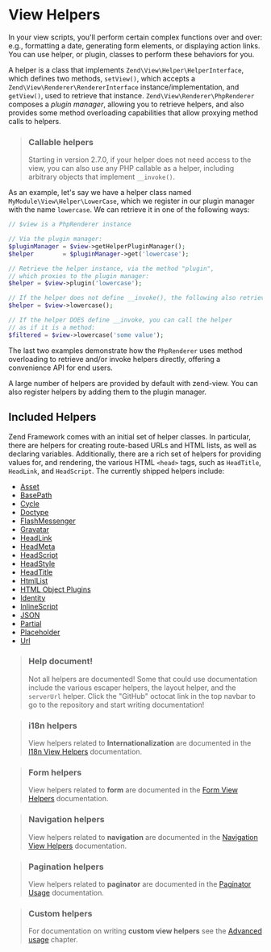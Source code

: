 # View Helpers

In your view scripts, you'll perform certain complex functions over and over:
e.g., formatting a date, generating form elements, or displaying action links.
You can use helper, or plugin, classes to perform these behaviors for you.

A helper is a class that implements `Zend\View\Helper\HelperInterface`, which
defines two methods, `setView()`, which accepts a
`Zend\View\Renderer\RendererInterface` instance/implementation, and `getView()`,
used to retrieve that instance.  `Zend\View\Renderer\PhpRenderer` composes a
*plugin manager*, allowing you to retrieve helpers, and also provides some
method overloading capabilities that allow proxying method calls to helpers.

> ### Callable helpers
>
> Starting in version 2.7.0, if your helper does not need access to the view,
> you can also use any PHP callable as a helper, including arbitrary objects
> that implement `__invoke()`.

As an example, let's say we have a helper class named
`MyModule\View\Helper\LowerCase`, which we register in our plugin manager with
the name `lowercase`. We can retrieve it in one of the following ways:

```php
// $view is a PhpRenderer instance

// Via the plugin manager:
$pluginManager = $view->getHelperPluginManager();
$helper        = $pluginManager->get('lowercase');

// Retrieve the helper instance, via the method "plugin",
// which proxies to the plugin manager:
$helper = $view->plugin('lowercase');

// If the helper does not define __invoke(), the following also retrieves it:
$helper = $view->lowercase();

// If the helper DOES define __invoke, you can call the helper
// as if it is a method:
$filtered = $view->lowercase('some value');
```

The last two examples demonstrate how the `PhpRenderer` uses method overloading
to retrieve and/or invoke helpers directly, offering a convenience API for end
users.

A large number of helpers are provided by default with zend-view.  You can also
register helpers by adding them to the plugin manager.

## Included Helpers

Zend Framework comes with an initial set of helper classes. In particular, there
are helpers for creating route-based URLs and HTML lists, as well as declaring
variables. Additionally, there are a rich set of helpers for providing values
for, and rendering, the various HTML `<head>` tags, such as `HeadTitle`,
`HeadLink`, and `HeadScript`. The currently shipped helpers include:

- [Asset](asset.md)
- [BasePath](base-path.md)
- [Cycle](cycle.md)
- [Doctype](doctype.md)
- [FlashMessenger](flash-messenger.md)
- [Gravatar](gravatar.md)
- [HeadLink](head-link.md)
- [HeadMeta](head-meta.md)
- [HeadScript](head-script.md)
- [HeadStyle](head-style.md)
- [HeadTitle](head-title.md)
- [HtmlList](html-list.md)
- [HTML Object Plugins](html-object.md)
- [Identity](identity.md)
- [InlineScript](inline-script.md)
- [JSON](json.md)
- [Partial](partial.md)
- [Placeholder](placeholder.md)
- [Url](url.md)

> ### Help document!
>
> Not all helpers are documented! Some that could use documentation include the
> various escaper helpers, the layout helper, and the `serverUrl` helper. Click
> the "GitHub" octocat link in the top navbar to go to the repository and start
> writing documentation!

> ### i18n helpers
>
> View helpers related to **Internationalization** are documented in the
> [I18n View Helpers](http://zendframework.github.io/zend-i18n/view-helpers/)
> documentation.

> ### Form helpers
>
> View helpers related to **form** are documented in the
> [Form View Helpers](https://zendframework.github.io/zend-form/helper/intro/)
> documentation.

> ### Navigation helpers
>
> View helpers related to **navigation** are documented in the
> [Navigation View Helpers](https://zendframework.github.io/zend-navigation/helpers/intro/)
> documentation.

> ### Pagination helpers
>
> View helpers related to **paginator** are documented in the
> [Paginator Usage](https://zendframework.github.io/zend-paginator/usage/#rendering-pages-with-view-scripts)
> documentation.

> ### Custom helpers
>
> For documentation on writing **custom view helpers** see the
> [Advanced usage](advanced-usage.md) chapter.
